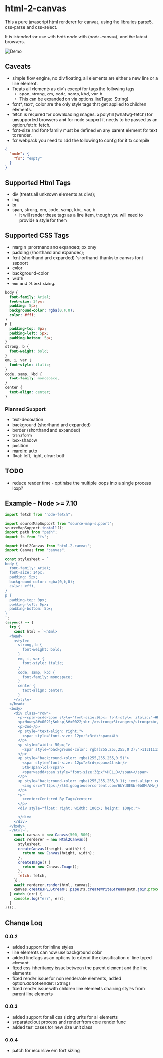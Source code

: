 # html-2-canvas

This a pure javascript html renderer for canvas, using the libraries parse5, css-parse and css-select.

It is intended for use with both node with (node-canvas), and the latest browsers.

![Demo](/output/example.jpg?raw=true "Demo")

## Caveats

- simple flow engine, no div floating, all elements are either a new line or a line element.
- Treats all elements as div's except for tags the following tags
  - span, strong, em, code, samp, kbd, var, b
  - This can be expanded on via options.lineTags: [String]
- font*, text*, color are the only style tags that get applied to children elements.
- fetch is required for downloading images. a polyfill (whatwg-fetch) for unsupported browsers and for node support it needs to be passed as an option.fetch: fetch.
- font-size and font-family must be defined on any parent element for text to render.
- for webpack you need to add the following to config for it to compile

```json
{
  "node": {
    "fs": "empty"
  }
}
```

## Supported Html Tags

- div (treats all unknown elements as divs);
- img
- br
- span, strong, em, code, samp, kbd, var, b
  - it will render these tags as a line item, though you will need to provide a style for them


## Supported CSS Tags

- margin (shorthand and expanded) px only
- padding (shorthand and expanded);
- font (shorthand and expanded) 'shorthand' thanks to canvas font support
- color
- background-color
- width
- em and % text sizing.

```css
body {
  font-family: Arial;
  font-size: 14px;
  padding: 5px;
  background-color: rgba(0,0,0);
  color: #fff;
}
p {
  padding-top: 0px;
  padding-left: 5px;
  padding-bottom: 5px;
}
strong, b { 
  font-weight: bold;
}
em, i, var { 
  font-style: italic;
}
code, samp, kbd {
  font-family: monospace;
}
center {
  text-align: center;
}

```

### Planned Support

- text-decoration
- background (shorthand and expanded)
- border (shorthand and expanded)
- transform
- box-shadow
- position
- margin: auto
- float: left, right, clear: both

## TODO

- reduce render time - optimise the multiple loops into a single process loop?

## Example - Node >= 7.10

```javascript
import fetch from "node-fetch";

import sourceMapSupport from "source-map-support";
sourceMapSupport.install();
import path from "path";
import fs from "fs";

import Html2Canvas from "html-2-canvas";
import Canvas from "canvas";

const stylesheet = `
body {
  font-family: Arial;
  font-size: 14px;
  padding: 5px;
  background-color: rgba(0,0,0);
  color: #fff;
}
p {
  padding-top: 0px;
  padding-left: 5px;
  padding-bottom: 5px;
}
`;
(async() => {
  try {
    const html = `<html>
  <head>
    <style>
      strong, b { 
        font-weight: bold;
      }
      em, i, var { 
        font-style: italic;
      }
      code, samp, kbd {
        font-family: monospace;
      }
      center {
        text-align: center;
      }
    </style>
  </head>
  <body>
    <div class="row">
      <p><span>asdd<span style="font-size:36px; font-style: italic;">HELLO</span></span></p>
      <p>Howdy&#x0022;&nbsp;&#x0022;<br /><strong>Stranger</strong><br/><br/><br/>lets play?</p>
      <p>2nd</p>
      <p style="text-align: right;">
        <span style="font-size: 12px;">3rd</span>4th
      </p>
      <p style="width: 50px;">
        <span style="background-color: rgba(255,255,255,0.3);">1111111111<em><strong>111111</strong></em>11111111111</span>
      </p>
      <p style="background-color: rgba(255,255,255,0.5)">
        <span style="font-size: 12px">3rd</span>4th<br/>
        5th<span>lol</span>
        <span>asdd<span style="font-size:36px">HELLO</span></span>
      </p>
      <p style="background-color: rgba(255,255,255,0.1); text-align: center;">
        <img src="https://lh3.googleusercontent.com/6bYd0ESbr0b8MLVMv_CAT74WpyHOQSuE6NzDwey4Cw8DHkChPyZi263mIfJdJtwjSBs=w170" style="width: 100px; height: 100px;" />
      </p>
      <p>
        <center>Centered By Tag</center>
      </p>
      <div style="float: right; width: 100px; height: 100px;">

      </div>
    </div>
  </body>
  </html>`;
    const canvas = new Canvas(500, 500);
    const renderer = new Html2Canvas({
      stylesheet,
      createCanvas({height, width}) {
        return new Canvas(height, width);
      },
      createImage() {
        return new Canvas.Image();
      },
      fetch: fetch,
    });
    await renderer.render(html, canvas);
    canvas.createJPEGStream().pipe(fs.createWriteStream(path.join(process.cwd(), "image.jpg")));
  } catch (err) {
    console.log("err", err);
  }
})();
```

## Change Log

### 0.0.2

- added support for inline styles
- line elements can now use background color
- added lineTags as an options to extend the classification of line typed element
- fixed css inheritancy issue between the parent element and the line elements
- fixed render issue for non renderable elements, added option.doNotRender: [String]
- fixed render issue with children line elements chaining styles from parent line elements

### 0.0.3

- added support for all css sizing units for all elements
- separated out process and render from core render func
- added test cases for new size unit class

### 0.0.4

- patch for recursive em font sizing